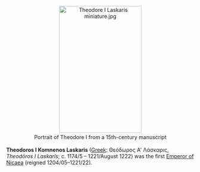 <div class="photo" colspan="2" style="text-align: center; margin: 25px 0 10px;"><a class="image" href="https://en.wikipedia.org/wiki/File:Theodore_I_Laskaris_miniature.jpg"><img alt="Theodore I Laskaris miniature.jpg" data-file-height="1208" data-file-width="781" decoding="async" height="340" src="https://upload.wikimedia.org/wikipedia/commons/thumb/e/e0/Theodore_I_Laskaris_miniature.jpg/220px-Theodore_I_Laskaris_miniature.jpg" srcset="https://upload.wikimedia.org/wikipedia/commons/thumb/e/e0/Theodore_I_Laskaris_miniature.jpg/330px-Theodore_I_Laskaris_miniature.jpg 1.5x, //upload.wikimedia.org/wikipedia/commons/thumb/e/e0/Theodore_I_Laskaris_miniature.jpg/440px-Theodore_I_Laskaris_miniature.jpg 2x" width="220"/></a><div style="line-height:normal;padding-bottom:0.2em;padding-top:0.2em;">Portrait of Theodore I from a 15th-century manuscript</div></div>

[comment]: # 'breakpoint'
<p><b>Theodoros I Komnenos Laskaris</b> (<a href="https://en.wikipedia.org/wiki/Greek_language" title="Greek language">Greek</a>: <span lang="el">Θεόδωρος Α' Λάσκαρις</span>, <i>Theodōros I Laskaris</i>; c. 1174/5 – 1221/August 1222) was the first <a href="https://en.wikipedia.org/wiki/Empire_of_Nicaea" title="Empire of Nicaea">Emperor of Nicaea</a> (reigned 1204/05–1221/22).
</p>